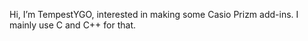 Hi, I’m TempestYGO, interested in making some Casio Prizm add-ins. I mainly use C and C++ for that.
